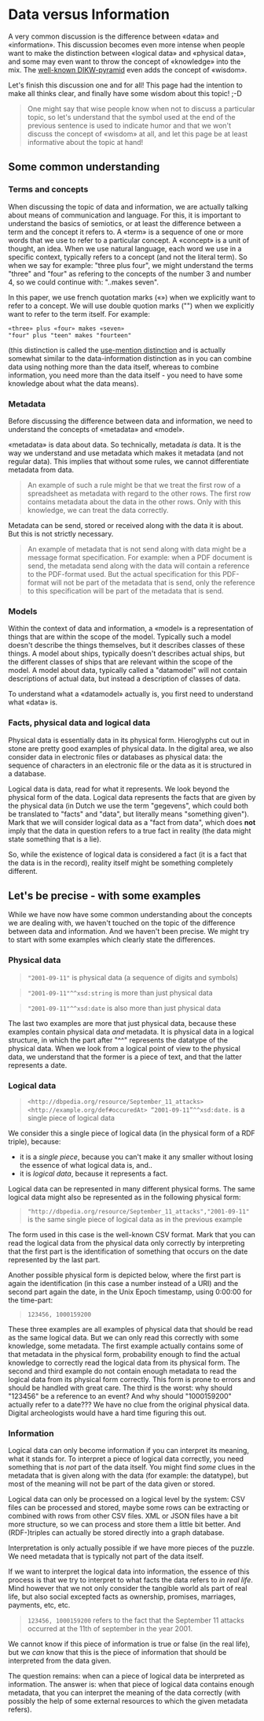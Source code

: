 # Data versus Information

A very common discussion is the difference between «data» and «information». This discussion becomes even more intense when people want to make the distinction between «logical data» and «physical data», and some may even want to throw the concept of «knowledge» into the mix. The [well-known DIKW-pyramid](https://en.wikipedia.org/wiki/DIKW_pyramid) even adds the concept of «wisdom».

Let's finish this discussion one and for all! This page had the intention to make all thinks clear, and finally have some wisdom about this topic! ;-D

> One might say that  wise people know when not to discuss a particular topic, so let's understand that the symbol used at the end of the previous sentence is used to indicate humor and that we won't discuss the concept of «wisdom» at all, and let this page be at least informative about the topic at hand!

## Some common understanding

### Terms and concepts

When discussing the topic of data and information, we are actually talking about means of communication and language. For this, it is important to understand the basics of semiotics, or at least the difference between a term and the concept it refers to. A «term» is a sequence of one or more words that we use to refer to a particular concept. A «concept» is a unit of thought, an idea. When we use natural language, each word we use in a specific context, typically refers to a concept (and not the literal term). So when we say for example: "three plus four", we might understand the terms "three" and "four" as refering to the concepts of the number 3 and number 4, so we could continue with: "..makes seven".

In this paper, we use french quotation marks («») when we explicitly want to refer to a concept. We will use double quotion marks ("") when we explicitly want to refer to the term itself. For example:

```
«three» plus «four» makes «seven»
"four" plus "teen" makes "fourteen"
```

(this distinction is called the [use-mention distinction](https://en.wikipedia.org/wiki/Use–mention_distinction) and is actually somewhat similar to the data-information distinction as in you can combine data using nothing more than the data itself, whereas to combine information, you need more than the data itself - you need to have some knowledge about what the data means).

### Metadata

Before discussing the difference between data and information, we need to understand the concepts of «metadata» and «model».

«metadata» is data about data. So technically, metadata *is* data. It is the way we understand and use metadata which makes it metadata (and not regular data). This implies that without some rules, we cannot differentiate metadata from data.

> An example of such a rule might be that we treat the first row of a spreadsheet as metadata with regard to the other rows. The first row contains metadata about the data in the other rows. Only with this knowledge, we can treat the data correctly.

Metadata can be send, stored or received along with the data it is about. But this is not strictly necessary.

> An example of metadata that is not send along with data might be a message format specification. For example: when a PDF document is send, the metadata send along with the data will contain a reference to the PDF-format used. But the actual specification for this PDF-format will not be part of the metadata that is send, only the reference to this specification will be part of the metadata that is send.

### Models

Within the context of data and information, a «model» is a representation of things that are within the scope of the model. Typically such a model doesn't describe the things themselves, but it describes classes of these things. A model about ships, typically doesn't describes actual ships, but the different classes of ships that are relevant within the scope of the model. A model about data, typically called a "datamodel" will not contain descriptions of actual data, but instead a description of classes of data.

To understand what a «datamodel» actually is, you first need to understand what «data» is.

### Facts, physical data and logical data

Physical data is essentially data in its physical form. Hieroglyphs cut out in stone are pretty good examples of physical data. In the digital area, we also consider data in electronic files or databases as physical data: the sequence of characters in an electronic file or the data as it is structured in a database.

Logical data is data, read for what it represents. We look beyond the physical form of the data. Logical data represents the facts that are given by the physical data (in Dutch we use the term "gegevens", which could both be translated to "facts" and "data", but literally means "something given"). Mark that we will consider logical data as a "fact from data", which does **not** imply that the data in question refers to a true fact in reality (the data might state something that is a lie).

So, while the existence of logical data is considered a fact (it is a fact that the data is in the record), reality itself might be something completely different.

## Let's be precise - with some examples

While we have now have some common understanding about the concepts we are dealing with, we haven't touched on the topic of the difference between data and information. And we haven't been precise. We might try to start with some examples which clearly state the differences.

### Physical data

> `"2001-09-11"` is physical data (a sequence of digits and symbols)

> `"2001-09-11"^^xsd:string` is more than just physical data

> `"2001-09-11"^^xsd:date` is also more than just physical data

The last two examples are more that just physical data, because these examples contain physical data *and* metadata. It is physical data in a logical structure, in which the part after "^^" represents the datatype of the physical data. When we look from a logical point of view to the physical data, we understand that the former is a piece of text, and that the latter represents a date.

### Logical data

> `<http://dbpedia.org/resource/September_11_attacks> <http://example.org/def#occuredAt> “2001-09-11”^^xsd:date.` is a single piece of logical data

We consider this a single piece of logical data (in the physical form of a RDF triple), because:

- it is a *single piece*, because you can't make it any smaller without losing the essence of what logical data is, and..
- it is *logical data*, because it represents a fact.

Logical data can be represented in many different physical forms. The same logical data might also be represented as in the following physical form:

> `"http://dbpedia.org/resource/September_11_attacks","2001-09-11"` is the same single piece of logical data as in the previous example

The form used in this case is the well-known CSV format. Mark that you can read the logical data from the physical data only correctly by interpreting that the first part is the identification of something that occurs on the date represented by the last part.

Another possible physical form is depicted below, where the first part is again the identification (in this case a number instead of a URI) and the second part again the date, in the Unix Epoch timestamp, using 0:00:00 for the time-part:

> `123456, 1000159200`

These three examples are all examples of physical data that should be read as the same logical data. But we can only read this correctly with some knowledge, some metadata. The first example actually contains some of that metadata in the physical form, probability enough to find the actual knowledge to correctly read the logical data from its physical form. The second and third example do not contain enough metadata to read the logical data from its physical form correctly. This form is prone to errors and should be handled with great care. The third is the worst: why should "123456" be a reference to an event? And why should "1000159200" actually refer to a date??? We have no clue from the original physical data. Digital archeologists would have a hard time figuring this out.

### Information

Logical data can only become information if you can interpret its meaning, what it stands for. To interpret a piece of logical data correctly, you need something that is *not* part of the data itself. You might find *some* clues in the metadata that is given along with the data (for example: the datatype), but most of the meaning will not be part of the data given or stored.

Logical data can only be processed on a logical level by the system: CSV files can be processed and stored, maybe some rows can be extracting or combined with rows from other CSV files. XML or JSON files have a bit more structure, so we can process and store them a little bit better. And (RDF-)triples can actually be stored directly into a graph database.

Interpretation is only actually possible if we have more pieces of the puzzle. We need metadata that is typically not part of the data itself.

If we want to interpret the logical data into information, the essence of this process is that we try to interpret to what facts the data refers to *in real life*. Mind however that we not only consider the tangible world als part of real life, but also social excepted facts as ownership, promises, marriages, payments, etc, etc.

> `123456, 1000159200` refers to the fact that the September 11 attacks occurred at the 11th of september in the year 2001.

We cannot know if this piece of information is true or false (in the real life), but we *can* know that this is the piece of information that should be interpreted from the data given.

The question remains: when can a piece of logical data be interpreted as information. The answer is: when that piece of logical data contains enough metadata, that you can interpret the meaning of the data correctly (with possibly the help of some external resources to which the given metadata refers).
